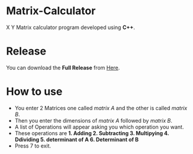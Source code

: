 # Matrix-Calculator
X Y Matrix calculator program developed using **C++**.
# Release
You can download the **Full Release** from [Here](https://github.com/AbdElrhmanRezq/Matrix-Calculator/releases/tag/Matrix_Calculator).
# How to use
- You enter 2 Matrices one called _matrix A_ and the other is called _matrix B_.
- Then you enter the dimensions of _matrix A_ followed by _matrix B_.
- A list of Operations will appear asking you which operation you want.
- These operations are **1. Adding 2. Subtracting 3. Multipying 4. Ddividing 5. determinant of A 6. Determinant of B**
- Press 7 to exit.
